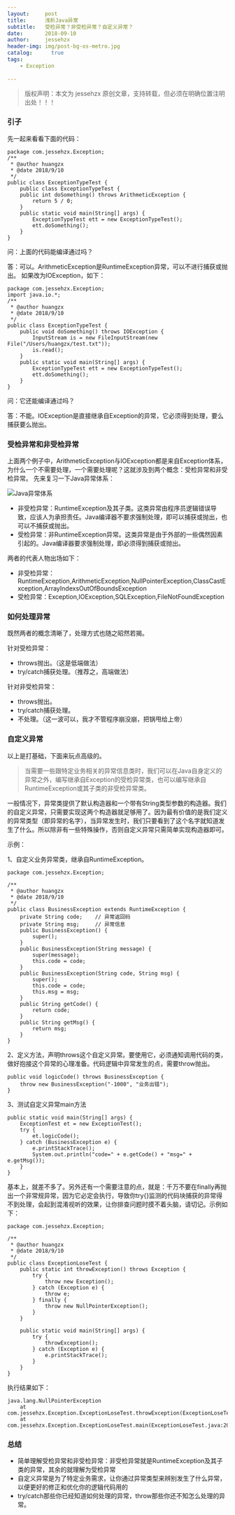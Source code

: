 ```yaml
---
layout:     post
title:      浅析Java异常
subtitle:   受检异常？非受检异常？自定义异常？
date:       2018-09-10            
author:     jessehzx                
header-img: img/post-bg-os-metro.jpg
catalog: 	  true
tags:
    - Exception
        
---
```


> 版权声明：本文为 jessehzx 原创文章，支持转载，但必须在明确位置注明出处！！！

### 引子
先一起来看看下面的代码：

```
package com.jessehzx.Exception;
/**
 * @author huangzx
 * @date 2018/9/10
 */
public class ExceptionTypeTest {
    public class ExceptionTypeTest {
    public int doSomething() throws ArithmeticException {
        return 5 / 0;
    }
    public static void main(String[] args) {
        ExceptionTypeTest ett = new ExceptionTypeTest();
        ett.doSomething();
    }
}
```

问：上面的代码能编译通过吗？

答：可以。ArithmeticException是RuntimeException异常，可以不进行捕获或抛出。
如果改为IOException，如下：

```
package com.jessehzx.Exception;
import java.io.*;
/**
 * @author huangzx
 * @date 2018/9/10
 */
public class ExceptionTypeTest {
    public void doSomething() throws IOException {
        InputStream is = new FileInputStream(new File("/Users/huangzx/test.txt"));
        is.read();
    }
    public static void main(String[] args) {
        ExceptionTypeTest ett = new ExceptionTypeTest();
        ett.doSomething();
    }
}
```

问：它还能编译通过吗？

答：不能。IOException是直接继承自Exception的异常，它必须得到处理，要么捕获要么抛出。

### 受检异常和非受检异常
上面两个例子中，ArithmeticException与IOException都是来自Exception体系，为什么一个不需要处理，一个需要处理呢？这就涉及到两个概念：受检异常和非受检异常。
先来复习一下Java异常体系：

![Java异常体系](https://ws2.sinaimg.cn/large/006tNbRwgy1fv4hhrmr2sj30uw0cqdgt.jpg)

- 非受检异常：RuntimeException及其子类。这类异常由程序员逻辑错误导致，应该人为承担责任。Java编译器不要求强制处理，即可以捕获或抛出，也可以不捕获或抛出。
- 受检异常：非RuntimeException异常。这类异常是由于外部的一些偶然因素引起的。Java编译器要求强制处理，即必须得到捕获或抛出。

两者的代表人物出场如下：

- 非受检异常：RuntimeException,ArithmeticException,NullPointerException,ClassCastException,ArrayIndexsOutOfBoundsException
- 受检异常：Exception,IOException,SQLException,FileNotFoundException

### 如何处理异常
既然两者的概念清晰了，处理方式也随之昭然若揭。

针对受检异常：

- throws抛出。（这是低端做法）
- try/catch捕获处理。（推荐之，高端做法）

针对非受检异常：

- throws抛出。
- try/catch捕获处理。
- 不处理。（这一波可以，我才不管程序崩没崩，把锅甩给上帝）

### 自定义异常
以上是打基础，下面来玩点高级的。

> 当需要一些跟特定业务相关的异常信息类时，我们可以在Java自身定义的异常之外，编写继承自Exception的受检异常类，也可以编写继承自RuntimeException或其子类的非受检异常类。

一般情况下，异常类提供了默认构造器和一个带有String类型参数的构造器。我们的自定义异常，只需要实现这两个构造器就足够用了。因为最有价值的是我们定义的异常类型（即异常的名字），当异常发生时，我们只要看到了这个名字就知道发生了什么。所以除非有一些特殊操作，否则自定义异常只需简单实现构造器即可。

示例：

1、自定义业务异常类，继承自RuntimeException。

```
package com.jessehzx.Exception;

/**
 * @author huangzx
 * @date 2018/9/10
 */
public class BusinessException extends RuntimeException {
    private String code;    // 异常返回码
    private String msg;     // 异常信息
    public BusinessException() {
        super();
    }
    public BusinessException(String message) {
        super(message);
        this.code = code;
    }
    public BusinessException(String code, String msg) {
        super();
        this.code = code;
        this.msg = msg;
    }
    public String getCode() {
        return code;
    }
    public String getMsg() {
        return msg;
    }
}
```
2、定义方法，声明throws这个自定义异常。要使用它，必须通知调用代码的类，做好抱接这个异常的心理准备。代码逻辑中异常发生的点，需要throw抛出。

```
public void logicCode() throws BusinessException {
    throw new BusinessException("-1000", "业务出错");
}
```
3、测试自定义异常main方法

```
public static void main(String[] args) {
    ExceptionTest et = new ExceptionTest();
    try {
        et.logicCode();
    } catch (BusinessException e) {
        e.printStackTrace();
        System.out.println("code=" + e.getCode() + "msg=" + e.getMsg());
    }
}
```
基本上，就差不多了。另外还有一个需要注意的点，就是：千万不要在finally再抛出一个非常规异常，因为它必定会执行，导致你try{}监测的代码块捕获的异常得不到处理，会起到混淆视听的效果，让你排查问题时摸不着头脑，请切记。示例如下：

```
package com.jessehzx.Exception;

/**
 * @author huangzx
 * @date 2018/9/10
 */
public class ExceptionLoseTest {
    public static int throwException() throws Exception {
        try {
            throw new Exception();
        } catch (Exception e) {
            throw e;
        } finally {
            throw new NullPointerException();
        }
    }

    public static void main(String[] args) {
        try {
            throwException();
        } catch (Exception e) {
            e.printStackTrace();
        }
    }
}
```
执行结果如下：

```
java.lang.NullPointerException
	at com.jessehzx.Exception.ExceptionLoseTest.throwException(ExceptionLoseTest.java:14)
	at com.jessehzx.Exception.ExceptionLoseTest.main(ExceptionLoseTest.java:20)
```

### 总结
- 简单理解受检异常和非受检异常：非受检异常就是RuntimeException及其子类的异常，其余的就理解为受检异常
- 自定义异常是为了特定业务需求，让你通过异常类型来辨别发生了什么异常，以便更好的修正和优化你的逻辑代码用的
- try/catch那些你已经知道如何处理的异常，throw那些你还不知怎么处理的异常。
